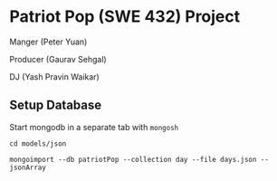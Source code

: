 # Patriot Pop (SWE 432) Project
Manger (Peter Yuan)

Producer (Gaurav Sehgal)

DJ (Yash Pravin Waikar)

## Setup Database
Start mongodb in a separate tab with `mongosh`
```
cd models/json

mongoimport --db patriotPop --collection day --file days.json --jsonArray
```